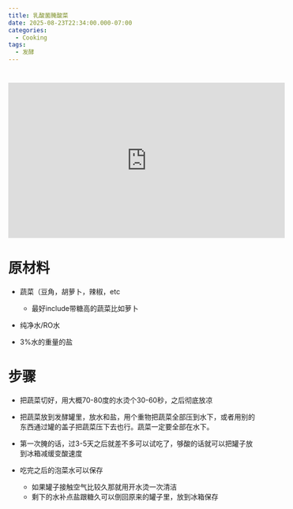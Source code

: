 ```yaml
---
title: 乳酸菌腌酸菜
date: 2025-08-23T22:34:00.000-07:00
categories:
  - Cooking
tags:
  - 发酵
---
```

# <iframe width="560" height="315" src="https://www.youtube.com/embed/YBPZ4xM4rj8?si=G6eoLUqG9TUYUNx3&amp;start=759" title="YouTube video player" frameborder="0" allow="accelerometer; autoplay; clipboard-write; encrypted-media; gyroscope; picture-in-picture; web-share" referrerpolicy="strict-origin-when-cross-origin" allowfullscreen></iframe>

# 原材料

* 蔬菜（豆角，胡萝卜，辣椒，etc

  * 最好include带糖高的蔬菜比如萝卜
* 纯净水/RO水
* 3%水的重量的盐

# 步骤

* 把蔬菜切好，用大概70-80度的水烫个30-60秒，之后彻底放凉
* 把蔬菜放到发酵罐里，放水和盐，用个重物把蔬菜全部压到水下，或者用别的东西通过罐的盖子把蔬菜压下去也行。蔬菜一定要全部在水下。
* 第一次腌的话，过3-5天之后就差不多可以试吃了，够酸的话就可以把罐子放到冰箱减缓变酸速度
* 吃完之后的泡菜水可以保存

  * 如果罐子接触空气比较久那就用开水烫一次清洁
  * 剩下的水补点盐跟糖久可以倒回原来的罐子里，放到冰箱保存
